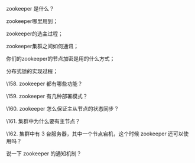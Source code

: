 zookeeper 是什么？

zookeeper哪里用到；

zookeeper的选主过程；

zookeeper集群之间如何通讯；

你们的zookeeper的节点加密是用的什么方式；

分布式锁的实现过程；

\158. zookeeper 都有哪些功能？

\159. zookeeper 有几种部署模式？

\160. zookeeper 怎么保证主从节点的状态同步？

\161. 集群中为什么要有主节点？

\162. 集群中有 3 台服务器，其中一个节点宕机，这个时候 zookeeper 还可以使用吗？

说一下 zookeeper 的通知机制？